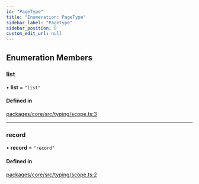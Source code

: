 ```yaml
---
id: "PageType"
title: "Enumeration: PageType"
sidebar_label: "PageType"
sidebar_position: 0
custom_edit_url: null
---
```


## Enumeration Members

### list

• **list** = ``"list"``

#### Defined in

[packages/core/src/typing/scope.ts:3](https://github.com/primno/primno/blob/21aeb72/packages/core/src/typing/scope.ts#L3)

___

### record

• **record** = ``"record"``

#### Defined in

[packages/core/src/typing/scope.ts:2](https://github.com/primno/primno/blob/21aeb72/packages/core/src/typing/scope.ts#L2)

